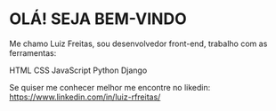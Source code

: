 # OLÁ! SEJA BEM-VINDO

Me chamo Luiz Freitas, sou desenvolvedor front-end, trabalho com as ferramentas:

HTML
CSS
JavaScript
Python
Django

Se quiser me conhecer melhor me encontre no likedin: https://www.linkedin.com/in/luiz-rfreitas/
